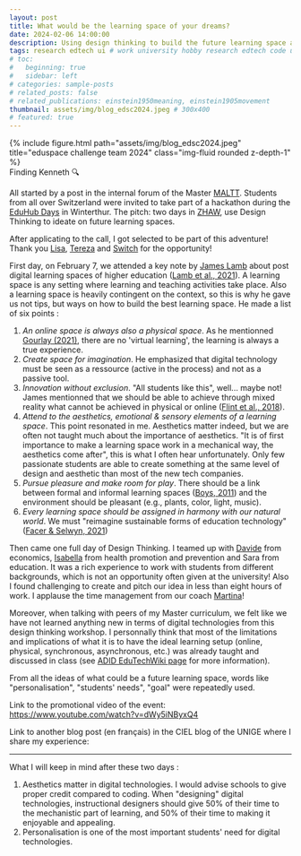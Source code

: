 ```yaml
---
layout: post
title: What would be the learning space of your dreams?
date: 2024-02-06 14:00:00
description: Using design thinking to build the future learning space at EduSpace Challenge
tags: research edtech ui # work university hobby research edtech code ux ui data psychology videogames misc book
# toc:
#   beginning: true
#   sidebar: left
# categories: sample-posts
# related_posts: false
# related_publications: einstein1950meaning, einstein1905movement
thumbnail: assets/img/blog_edsc2024.jpeg # 300x400
# featured: true
---
```


<div class="row">
    <div class="col-sm mt-3 mt-md-0">
        {% include figure.html path="assets/img/blog_edsc2024.jpeg" title="eduspace challenge team 2024" class="img-fluid rounded z-depth-1" %}
    </div>
</div>
<div class="caption">
    Finding Kenneth 🔍
</div>

All started by a post in the internal forum of the Master [MALTT](https://maltt.unige.ch/). Students from all over Switzerland were invited to take part of a hackathon during the [EduHub Days](https://eduhubdays2024.events.switch.ch/) in Winterthur. The pitch: two days in [ZHAW](https://www.zhaw.ch/fr/universite/), use Design Thinking to ideate on future learning spaces.

After applicating to the call, I got selected to be part of this adventure! Thank you [Lisa](https://www.linkedin.com/in/lisa-messenzehl-5b777b19a/), [Tereza](https://www.linkedin.com/in/tereza-karag%C3%BClle-405503b2/) and [Switch](https://www.switch.ch/) for the opportunity!

First day, on February 7, we attended a key note by [James Lamb](https://www.james858499.net/) about post digital learning spaces of higher education ([Lamb et al., 2021](https://link.springer.com/article/10.1007/s42438-021-00279-9)). A learning space is any setting where learning and teaching activities take place. Also a learning space is heavily contingent on the context, so this is why he gave us not tips, but ways on how to build the best learning space. He made a list of six points :

1. *An online space is always also a physical space*. As he mentionned [Gourlay (2021)](https://doi.org/10.1007/s42438-021-00265-1), there are no 'virtual learning', the learning is always a true experience.
2. *Create space for imagination*. He emphasized that digital technology must be seen as a ressource (active in the process) and not as a passive tool.
3. *Innovation without exclusion*. "All students like this", well... maybe not! James mentionned that we should be able to achieve through mixed reality what cannot be achieved in physical or online ([Flint et al., 2018](https://doi.org/10.1080/14626268.2018.1511601)).
4. *Attend to the aesthetics, emotional & sensory elements of a learning space*. This point resonated in me. Aesthetics matter indeed, but we are often not taught much about the importance of aesthetics. "It is of first importance to make a learning space work in a mechanical way, the aesthetics come after", this is what I often hear unfortunately. Only few passionate students are able to create something at the same level of design and aesthetic than most of the new tech companies.
5. *Pursue pleasure and make room for play*. There should be a link between formal and informal learning spaces ([Boys, 2011](https://brill.com/downloadpdf/book/9789460916090/BP000005.pdf)) and the environment should be pleasant (e.g., plants, color, light, music).
6. *Every learning space should be assigned in harmony with our natural world*. We must "reimagine sustainable forms of education technology" ([Facer & Selwyn, 2021](https://www.academia.edu/download/98619725/Unesco_Background_Ed_Tech.pdf))

Then came one full day of Design Thinking. I teamed up with [Davide](https://www.linkedin.com/in/davide-ghielmetti-033732a5/) from economics, [Isabella](https://www.linkedin.com/in/isabella-loder-21419b21b/) from health promotion and prevention and Sara from education. It was a rich experience to work with students from different backgrounds, which is not an opportunity often given at the university! Also I found challenging to create and pitch our idea in less than eight hours of work. I applause the time management from our coach [Martina](https://www.linkedin.com/in/martinarechsteiner/)!

Moreover, when talking with peers of my Master curriculum, we felt like we have not learned anything new in terms of digital technologies from this design thinking workshop. I personnally think that most of the limitations and implications of what it is to have the ideal learning setup (online, physical, synchronous, asynchronous, etc.) was already taught and discussed in class (see [ADID EduTechWiki page](https://edutechwiki.unige.ch/fr/ADID) for more information).

From all the ideas of what could be a future learning space, words like "personalisation", "students' needs", "goal" were repeatedly used.

Link to the promotional video of the event: https://www.youtube.com/watch?v=dWy5iNByxQ4

Link to another blog post (en français) in the CIEL blog of the UNIGE where I share my experience: 

---

What I will keep in mind after these two days :

1. Aesthetics matter in digital technologies. I would advise schools to give proper credit compared to coding. When "designing" digital technologies, instructional designers should give 50% of their time to the mechanistic part of learning, and 50% of their time to making it enjoyable and appealing.
2. Personalisation is one of the most important students' need for digital technologies.
